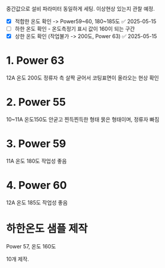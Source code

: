 중간값으로 설비 파라미터 동일하게 세팅. 이상현상 있는지 관찰 예정.

- [x] 적합한 온도 확인 -> Power59~60, 180~185도 ✅ 2025-05-15
- [ ] 하한 온도 확인 - 온도측정기 표시 값이 160이 되는 구간
- [x] 상한 온도 확인 (작업불가 -> 200도, Power 63) ✅ 2025-05-15

# 1. Power 63
12A 
온도 200도
정류자 측 살짝 굳어서 코팅표면이 올라오는 현상 확인


# 2. Power 55
10~11A
온도150도
안굳고 찐득찐득한 형태
묽은 형태이며, 정류자 빠짐

# 3. Power 59
11A
온도 180도
작업성 좋음

# 4. Power 60
12A
온도 185도
작업성 좋음


# 하한온도 샘플 제작
Power 57, 
온도 160도

10개 제작.